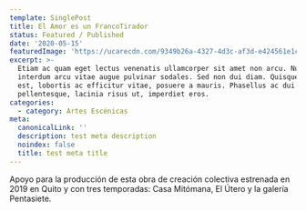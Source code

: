 ```yaml
---
template: SinglePost
title: El Amor es un FrancoTirador
status: Featured / Published
date: '2020-05-15'
featuredImage: 'https://ucarecdn.com/9349b26a-4327-4d3c-af3d-e424561e1c11/'
excerpt: >-
  Etiam ac quam eget lectus venenatis ullamcorper sit amet non arcu. Nullam
  interdum arcu vitae augue pulvinar sodales. Sed non dui diam. Quisque lectus
  est, lobortis ac efficitur vitae, posuere a mauris. Phasellus ac dui
  pellentesque, lacinia risus ut, imperdiet eros.
categories:
  - category: Artes Escénicas
meta:
  canonicalLink: ''
  description: test meta description
  noindex: false
  title: test meta title
---
```


Apoyo para la producción de esta obra de creación colectiva estrenada en 2019
en Quito y con tres temporadas: Casa Mitómana, El Útero y la galería Pentasiete.
